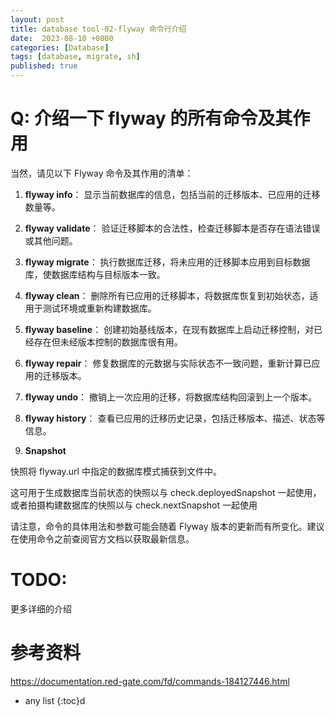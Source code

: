 ```yaml
---
layout: post
title: database tool-02-flyway 命令行介绍
date:  2023-08-10 +0800
categories: [Database]
tags: [database, migrate, sh]
published: true
---
```


# Q: 介绍一下 flyway 的所有命令及其作用

当然，请见以下 Flyway 命令及其作用的清单：

1. **flyway info**：
   显示当前数据库的信息，包括当前的迁移版本、已应用的迁移数量等。

2. **flyway validate**：
   验证迁移脚本的合法性，检查迁移脚本是否存在语法错误或其他问题。

3. **flyway migrate**：
   执行数据库迁移，将未应用的迁移脚本应用到目标数据库，使数据库结构与目标版本一致。

4. **flyway clean**：
   删除所有已应用的迁移脚本，将数据库恢复到初始状态，适用于测试环境或重新构建数据库。

5. **flyway baseline**：
   创建初始基线版本，在现有数据库上启动迁移控制，对已经存在但未经版本控制的数据库很有用。

6. **flyway repair**：
   修复数据库的元数据与实际状态不一致问题，重新计算已应用的迁移版本。

7. **flyway undo**：
   撤销上一次应用的迁移，将数据库结构回滚到上一个版本。

8. **flyway history**：
   查看已应用的迁移历史记录，包括迁移版本、描述、状态等信息。

9. **Snapshot**

快照将 flyway.url 中指定的数据库模式捕获到文件中。

这可用于生成数据库当前状态的快照以与 check.deployedSnapshot 一起使用，或者拍摄构建数据库的快照以与 check.nextSnapshot 一起使用     

请注意，命令的具体用法和参数可能会随着 Flyway 版本的更新而有所变化。建议在使用命令之前查阅官方文档以获取最新信息。


# TODO:

更多详细的介绍




# 参考资料

https://documentation.red-gate.com/fd/commands-184127446.html

* any list
{:toc}d